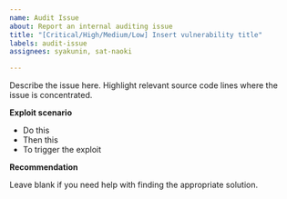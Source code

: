 ```yaml
---
name: Audit Issue
about: Report an internal auditing issue
title: "[Critical/High/Medium/Low] Insert vulnerability title"
labels: audit-issue
assignees: syakunin, sat-naoki

---
```


Describe the issue here. Highlight relevant source code lines where the issue is concentrated.

**Exploit scenario**

- Do this
- Then this
- To trigger the exploit

**Recommendation**

Leave blank if you need help with finding the appropriate solution.
